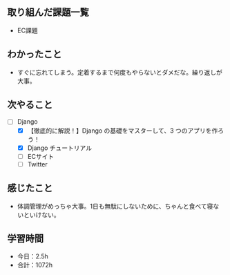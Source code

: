 ## 取り組んだ課題一覧
- EC課題   

## わかったこと
- すぐに忘れてしまう。定着するまで何度もやらないとダメだな。繰り返しが大事。

## 次やること
- [ ] Django
   - [x] 【徹底的に解説！】Django の基礎をマスターして、3 つのアプリを作ろう！
   - [x] Django チュートリアル
   - [ ] ECサイト
   - [ ] Twitter

## 感じたこと
- 体調管理がめっちゃ大事。1日も無駄にしないために、ちゃんと食べて寝ないといけない。

## 学習時間

- 今日：2.5h
- 合計：1072h